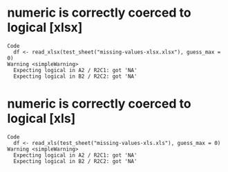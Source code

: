 # numeric is correctly coerced to logical [xlsx]

    Code
      df <- read_xlsx(test_sheet("missing-values-xlsx.xlsx"), guess_max = 0)
    Warning <simpleWarning>
      Expecting logical in A2 / R2C1: got 'NA'
      Expecting logical in B2 / R2C2: got 'NA'

# numeric is correctly coerced to logical [xls]

    Code
      df <- read_xls(test_sheet("missing-values-xls.xls"), guess_max = 0)
    Warning <simpleWarning>
      Expecting logical in A2 / R2C1: got 'NA'
      Expecting logical in B2 / R2C2: got 'NA'

